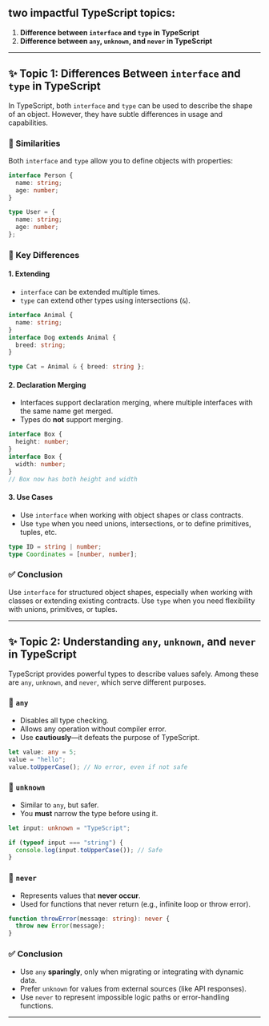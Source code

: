 ## two impactful TypeScript topics:

1. **Difference between `interface` and `type` in TypeScript**
2. **Difference between `any`, `unknown`, and `never` in TypeScript**

---


## ✨ Topic 1: Differences Between `interface` and `type` in TypeScript

In TypeScript, both `interface` and `type` can be used to describe the shape of an object. However, they have subtle differences in usage and capabilities.

### 🔹 Similarities

Both `interface` and `type` allow you to define objects with properties:

```ts
interface Person {
  name: string;
  age: number;
}

type User = {
  name: string;
  age: number;
};
```

### 🔸 Key Differences

#### 1. **Extending**

* `interface` can be extended multiple times.
* `type` can extend other types using intersections (`&`).

```ts
interface Animal {
  name: string;
}
interface Dog extends Animal {
  breed: string;
}

type Cat = Animal & { breed: string };
```

#### 2. **Declaration Merging**

* Interfaces support declaration merging, where multiple interfaces with the same name get merged.
* Types do **not** support merging.

```ts
interface Box {
  height: number;
}
interface Box {
  width: number;
}
// Box now has both height and width
```

#### 3. **Use Cases**

* Use `interface` when working with object shapes or class contracts.
* Use `type` when you need unions, intersections, or to define primitives, tuples, etc.

```ts
type ID = string | number;
type Coordinates = [number, number];
```

### ✅ Conclusion

Use `interface` for structured object shapes, especially when working with classes or extending existing contracts. Use `type` when you need flexibility with unions, primitives, or tuples.

---

## ✨ Topic 2: Understanding `any`, `unknown`, and `never` in TypeScript

TypeScript provides powerful types to describe values safely. Among these are `any`, `unknown`, and `never`, which serve different purposes.

### 🔹 `any`

* Disables all type checking.
* Allows any operation without compiler error.
* Use **cautiously**—it defeats the purpose of TypeScript.

```ts
let value: any = 5;
value = "hello";
value.toUpperCase(); // No error, even if not safe
```

### 🔹 `unknown`

* Similar to `any`, but safer.
* You **must** narrow the type before using it.

```ts
let input: unknown = "TypeScript";

if (typeof input === "string") {
  console.log(input.toUpperCase()); // Safe
}
```

### 🔹 `never`

* Represents values that **never occur**.
* Used for functions that never return (e.g., infinite loop or throw error).

```ts
function throwError(message: string): never {
  throw new Error(message);
}
```

### ✅ Conclusion

* Use `any` **sparingly**, only when migrating or integrating with dynamic data.
* Prefer `unknown` for values from external sources (like API responses).
* Use `never` to represent impossible logic paths or error-handling functions.

---


